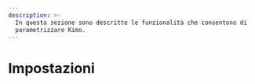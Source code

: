 ```yaml
---
description: >-
  In questa sezione sono descritte le funzionalità che consentono di
  parametrizzare Kimo.
---
```


# Impostazioni

